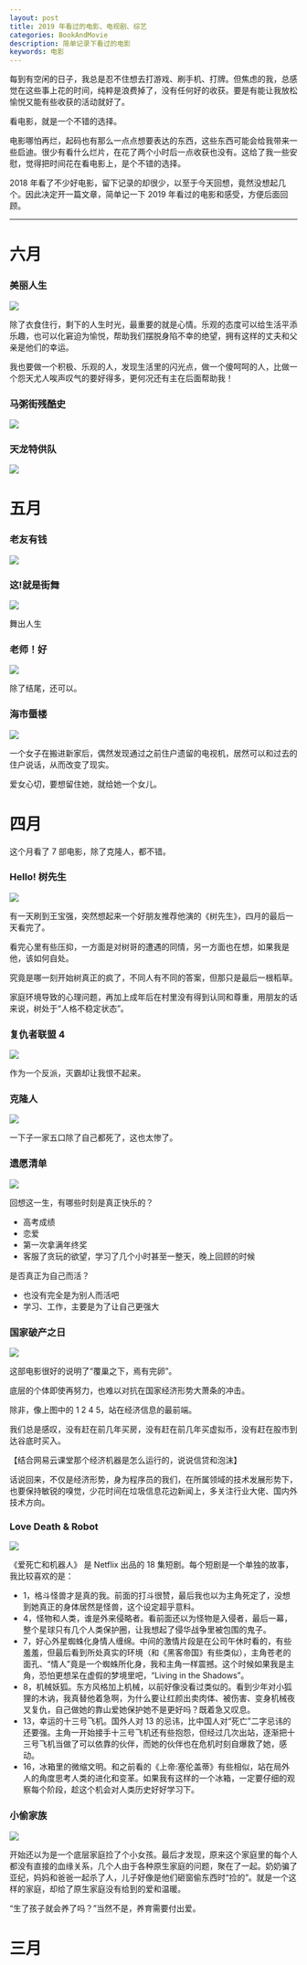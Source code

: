 ```yaml
---
layout: post
title: 2019 年看过的电影、电视剧、综艺
categories: BookAndMovie
description: 简单记录下看过的电影
keywords: 电影
---
```



每到有空闲的日子，我总是忍不住想去打游戏、刷手机、打牌。但焦虑的我，总感觉在这些事上花的时间，纯粹是浪费掉了，没有任何好的收获。要是有能让我放松愉悦又能有些收获的活动就好了。

看电影，就是一个不错的选择。

电影哪怕再烂，起码也有那么一点点想要表达的东西，这些东西可能会给我带来一些启迪。很少有看什么烂片，在花了两个小时后一点收获也没有。这给了我一些安慰，觉得把时间花在看电影上，是个不错的选择。

2018 年看了不少好电影，留下记录的却很少，以至于今天回想，竟然没想起几个。因此决定开一篇文章，简单记一下 2019 年看过的电影和感受，方便后面回顾。

------------

# 六月


### 美丽人生

![](https://timgsa.baidu.com/timg?image&quality=80&size=b9999_10000&sec=1561351750087&di=70abfbb2746fae8dfc16a3708eb073d3&imgtype=0&src=http%3A%2F%2Ftxt25-2.book118.com%2F2017%2F0703%2Fbook119961%2F119960574.jpg)

除了衣食住行，剩下的人生时光，最重要的就是心情。乐观的态度可以给生活平添乐趣，也可以化窘迫为愉悦，帮助我们摆脱身陷不幸的绝望，拥有这样的丈夫和父亲是他们的幸运。

我也要做一个积极、乐观的人，发现生活里的闪光点，做一个傻呵呵的人，比做一个怨天尤人唉声叹气的要好得多，更何况还有主在后面帮助我！

### 马粥街残酷史

![](https://timgsa.baidu.com/timg?image&quality=80&size=b9999_10000&sec=1561351677032&di=592209ac9a985f69665a93dde7879e42&imgtype=0&src=http%3A%2F%2Fmmbiz.qpic.cn%2Fmmbiz_jpg%2FfSFq1cJBib4KTj3STcS66u4g7aFPJmcxJVyOQzdQ26XDN6ibQV0WpJcOpz9tia1VAbMJcPhM7jbcO3iaEDjE7kqB7g%2F640%3Fwx_fmt%3Djpeg)

### 天龙特供队

![](https://timgsa.baidu.com/timg?image&quality=80&size=b9999_10000&sec=1561351425355&di=2e04ca2ac6b6f6bb2c9590a1a020ead2&imgtype=0&src=http%3A%2F%2Fimg3.fengniao.com%2Falbum%2Fupload%2F2%2F203%2F40431%2F8086037.jpg)

# 五月

### 老友有钱

![](https://timgsa.baidu.com/timg?image&quality=80&size=b9999_10000&sec=1561351239608&di=10b66e2a16711f16e92c5fed7fd1d9a8&imgtype=0&src=http%3A%2F%2Fimages.china.cn%2Fsite1000%2F20070416%2F00114320dfe1078d833601.jpg)

### 这!就是街舞

![](https://timgsa.baidu.com/timg?image&quality=80&size=b9999_10000&sec=1561351391046&di=09ed0d1845d57ececfdd5707b49e97eb&imgtype=0&src=http%3A%2F%2F5b0988e595225.cdn.sohucs.com%2Fimages%2F20190521%2F5138edfc8b8844b6b0229e20dbbf36f4.jpeg)

舞出人生


### 老师！好

![](https://timgsa.baidu.com/timg?image&quality=80&size=b9999_10000&sec=1561351356385&di=6fa75058d2accca31c60f7ec54fbe0b8&imgtype=0&src=http%3A%2F%2Fn.sinaimg.cn%2Fsinacn20190515s%2F133%2Fw560h373%2F20190515%2F3732-hwzkfpu2222520.jpg)

除了结尾，还可以。

### 海市蜃楼

![](https://timgsa.baidu.com/timg?image&quality=80&size=b9999_10000&sec=1561351277472&di=c8d211ea408877cf43371b9a82ffaa5f&imgtype=0&src=http%3A%2F%2Fwx1.sinaimg.cn%2Flarge%2F007EcP9Xly1g1g2sfr0b2j30u00u0qv6.jpg)

一个女子在搬进新家后，偶然发现通过之前住户遗留的电视机，居然可以和过去的住户说话，从而改变了现实。

爱女心切，要想留住她，就给她一个女儿。

# 四月

这个月看了 7 部电影，除了克隆人，都不错。

### Hello! 树先生

![](https://timgsa.baidu.com/timg?image&quality=80&size=b9999_10000&sec=1556647260833&di=92d53286e2a26985a13d5efc92fcbafe&imgtype=0&src=http%3A%2F%2Fi-7.vcimg.com%2Ftrim%2Fb7fc973fb0cbb14709930f178210e6653818612%2Ftrim.jpg)

有一天刷到王宝强，突然想起来一个好朋友推荐他演的《树先生》，四月的最后一天看完了。

看完心里有些压抑，一方面是对树哥的遭遇的同情，另一方面也在想，如果我是他，该如何自处。

究竟是哪一刻开始树真正的疯了，不同人有不同的答案，但那只是最后一根稻草。

家庭环境导致的心理问题，再加上成年后在村里没有得到认同和尊重，用朋友的话来说，树处于“人格不稳定状态”。



### 复仇者联盟 4

![](https://timgsa.baidu.com/timg?image&quality=80&size=b9999_10000&sec=1556647488219&di=5bd77a6ccca3f6723e33cf3e059a4f35&imgtype=0&src=http%3A%2F%2Fnewsimg.5054399.com%2Fuploads%2Fuserup%2F1809%2F0Q3432360Z.jpg)

作为一个反派，灭霸却让我恨不起来。

### 克隆人

![](https://timgsa.baidu.com/timg?image&quality=80&size=b9999_10000&sec=1556216353224&di=a971694d8ca48b1f6401494be6769dfa&imgtype=0&src=http%3A%2F%2Fp99.pstatp.com%2Flarge%2Fpgc-image%2Fc1bc4992c49b43f3a7473e80cc889886)

一下子一家五口除了自己都死了，这也太惨了。

### 遗愿清单

![](http://img3.imgtn.bdimg.com/it/u=2502061306,686831045&fm=26&gp=0.jpg)

回想这一生，有哪些时刻是真正快乐的？

- 高考成绩
- 恋爱
- 第一次拿满年终奖
- 客服了贪玩的欲望，学习了几个小时甚至一整天，晚上回顾的时候

是否真正为自己而活？

- 也没有完全是为别人而活吧
- 学习、工作，主要是为了让自己更强大

### 国家破产之日

![](https://timgsa.baidu.com/timg?image&quality=80&size=b9999_10000&sec=1555153903978&di=c8847423051448871eff224ad5013622&imgtype=0&src=http%3A%2F%2Fwx4.sinaimg.cn%2Fcrop.0.0.1000.562.1000%2Fde82374fly1fyvl39p5pwj20rs0fmadw.jpg)

这部电影很好的说明了“覆巢之下，焉有完卵”。

底层的个体即使再努力，也难以对抗在国家经济形势大萧条的冲击。

除非，像上图中的 1 2 4 5，站在经济信息的最前端。

我们总是感叹，没有赶在前几年买房，没有赶在前几年买虚拟币，没有赶在股市到达谷底时买入。

【结合网易云课堂那个经济机器是怎么运行的，说说信贷和泡沫】

话说回来，不仅是经济形势，身为程序员的我们，在所属领域的技术发展形势下，也要保持敏锐的嗅觉，少花时间在垃圾信息花边新闻上，多关注行业大佬、国内外技术方向。

### Love Death & Robot

![](https://timgsa.baidu.com/timg?image&quality=80&size=b9999_10000&sec=1556216468892&di=7b059c69fff8642c720a2c7f0af6075c&imgtype=0&src=http%3A%2F%2Fpic4.zhimg.com%2F50%2Fv2-d32c6a483e4cce4c09b4cfc3dadc11cf_hd.jpg)

《爱死亡和机器人》 是 Netflix 出品的 18 集短剧。每个短剧是一个单独的故事，我比较喜欢的是： 

- 1，格斗怪兽才是真的我。前面的打斗很赞，最后我也以为主角死定了，没想到她真正的身体居然是怪兽，这个设定超乎意料。
- 4，怪物和人类，谁是外来侵略者。看前面还以为怪物是入侵者，最后一幕，整个星球只有几个人类保护圈，让我想起了侵华战争里被包围的鬼子。
- 7，好心外星蜘蛛化身情人缠绵。中间的激情片段是在公司午休时看的，有些羞羞，但最后看到所处真实的环境（和《黑客帝国》有些类似），主角苍老的面孔、“情人”竟是一个蜘蛛所化身，我和主角一样震撼。这个时候如果我是主角，恐怕更想呆在虚假的梦境里吧，“Living in the Shadows”。
- 8，机械妖狐。东方风格加上机械，以前好像没看过类似的。看到少年对小狐狸的木讷，我真替他着急啊，为什么要让红颜出卖肉体、被伤害、变身机械夜叉复仇，自己做她的靠山爱她保护她不是更好吗？既着急又叹息。
- 13，幸运的十三号飞机。国外人对 13 的忌讳，比中国人对“死亡”二字忌讳的还要强。主角一开始接手十三号飞机还有些抱怨，但经过几次出站，逐渐把十三号飞机当做了可以依靠的伙伴，而她的伙伴也在危机时刻自爆救了她，感动。
- 16，冰箱里的微缩文明。和之前看的《上帝:塞伦盖蒂》有些相似，站在局外人的角度思考人类的进化和变革。如果我有这样的一个冰箱，一定要仔细的观察每个阶段，趁这个机会对人类历史好好学习下。



### 小偷家族

![](https://gss0.bdstatic.com/94o3dSag_xI4khGkpoWK1HF6hhy/baike/c0%3Dbaike92%2C5%2C5%2C92%2C30/sign=437382eabb4543a9e116f29e7f7ee1e7/5243fbf2b21193134014a3ae69380cd791238d5d.jpg)

开始还以为是一个底层家庭捡了个小女孩。最后才发现，原来这个家庭里的每个人都没有直接的血缘关系，几个人由于各种原生家庭的问题，聚在了一起。奶奶骗了亚纪，妈妈和爸爸一起杀了人，儿子好像是他们砸窗偷东西时“捡的”。就是一个这样的家庭，却给了原生家庭没有给到的爱和温暖。

“生了孩子就会养了吗？”当然不是，养育需要付出爱。

# 三月



